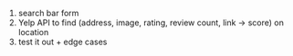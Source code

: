 1. search bar form
2. Yelp API to find (address, image, rating, review count, link -> score) on location
3. test it out + edge cases